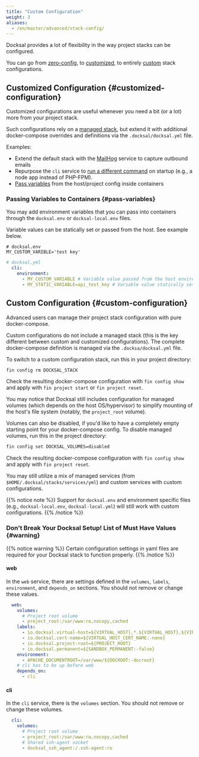 ```yaml
---
title: "Custom Configuration"
weight: 3
aliases:
  - /en/master/advanced/stack-config/
---
```


Docksal provides a lot of flexibility in the way project stacks can be configured.

You can go from [zero-config](/stack/zeo-configuration/), to [customized](#customized-configuration), to entirely 
[custom](#custom-configuration) stack configurations.

## Customized Configuration {#customized-configuration}

Customized configurations are useful whenever you need a bit (or a lot) more from your project stack.

Such configurations rely on a [managed stack](/stack/understanding-stack-config/#default-configurations), but extend it 
with additional docker-compose overrides and definitions via the `.docksal/docksal.yml` file.

Examples:

- Extend the default stack with the [MailHog](/service/other/mailhog/) service to capture outbound emails
- Repurpose the `cli` service to [run a different command](/service/cli/override-command/) on startup 
(e.g., a node app instead of PHP-FPM).
- [Pass variables](#pass-variables) from the host/project config inside containers 

### Passing Variables to Containers {#pass-variables}

You may add environment variables that you can pass into containers through the `docksal.env` or `docksal-local.env` files.

Variable values can be statically set or passed from the host. See example below.

```
# docksal.env
MY_CUSTOM_VARIBLE='test key'
```

```yaml
# docksal.yml
  cli:
    environment:
      - MY_CUSTOM_VARIABLE # Variable value passed from the host environment (values in docksal.env take precedence)
      - MY_STATIC_VARIABLE=api_test_key # Variable value statically set
```

## Custom Configuration {#custom-configuration}

Advanced users can manage their project stack configuration with pure docker-compose. 

Custom configurations do not include a managed stack (this is the key different between custom and customized configurations). 
The complete docker-compose definition is managed via the `.docksa/docksal.yml` file.

To switch to a custom configuration stack, run this in your project directory:

```bash
fin config rm DOCKSAL_STACK
```

Check the resulting docker-compose configuration with `fin config show` and apply with `fin project start` 
or `fin project reset`.

You may notice that Docksal still includes configuration for managed volumes (which depends on the host OS/hypervisor) 
to simplify mounting of the host's file system (notably, the `project_root` volume). 

Volumes can also be disabled, if you'd like to have a completely empty starting point for your docker-compose config. 
To disable managed volumes, run this in the project directory: 

```bash
fin config set DOCKSAL_VOLUMES=disabled
```

Check the resulting docker-compose configuration with `fin config show` and apply with `fin project reset`.

You may still utilize a mix of managed services (from `$HOME/.docksal/stacks/services/yml`) and custom services with 
custom configurations.

{{% notice note %}}
Support for `docksal.env` and environment specific files (e.g., `docksal-local.env`, `docksal-local.yml`) will still 
work with custom configurations.
{{% /notice %}}

### Don't Break Your Docksal Setup! List of Must Have Values {#warning}

{{% notice warning %}}
Certain configuration settings in yaml files are required for your Docksal stack to function properly.
{{% /notice %}}

#### web

In the `web` service, there are settings defined in the `volumes`, `labels`, `environment`, and `depends_on` sections. 
You should not remove or change these values.

```yaml
  web:
    volumes:
      # Project root volume
      - project_root:/var/www:ro,nocopy,cached
    labels:
      - io.docksal.virtual-host=${VIRTUAL_HOST},*.${VIRTUAL_HOST},${VIRTUAL_HOST}.*
      - io.docksal.cert-name=${VIRTUAL_HOST_CERT_NAME:-none}
      - io.docksal.project-root=${PROJECT_ROOT}
      - io.docksal.permanent=${SANDBOX_PERMANENT:-false}
    environment:
      - APACHE_DOCUMENTROOT=/var/www/${DOCROOT:-docroot}
    # cli has to be up before web
    depends_on:
      - cli
```

#### cli

In the `cli` service, there is the `volumes` section. You should not remove or change these volumes.

```yaml
  cli:
    volumes:
      # Project root volume
      - project_root:/var/www:rw,nocopy,cached
      # Shared ssh-agent socket
      - docksal_ssh_agent:/.ssh-agent:ro
```
